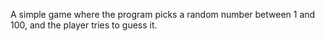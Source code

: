 A simple game where the program picks a random number between 1 and 100, and the player tries to guess it.

